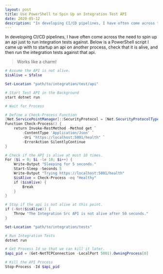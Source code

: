 ```yaml
---
layout: post
title: Use PowerShell to Spin Up an Integration Test API
date: 2020-05-12
description: "In developing CI/CD pipelines, I have often come across the need to spin up an api just to run integration tests against."
---
```


In developing CI/CD pipelines, I have often come across the need to spin up an api just to run integration tests against.  Below is a PowerShell script I came up with to startup an api on another process, check that it is alive, and then run the integration tests against that api.  

> Works like a charm!

```powershell
# Assume the API is not alive.
$isAlive = $false

Set-Location "path/to/integration/test/api"

# Start Test API in the Background
start dotnet run

# Wait for Process

# Define a Check-Process Function
[Net.ServicePointManager]::SecurityProtocol = [Net.SecurityProtocolType]::Tls12
Function Check-Process() {
    return Invoke-RestMethod -Method get `
        -ContentType 'Application/Json' `
        -Uri "https://localhost:5001/health" `
        -ErrorAction SilentlyContinue
}

# Check if the API is alive at most 10 times.
For ($i = 0; $i -le 10; $i++) {
    Write-Output "Sleeping for 5 seconds."
    Start-Sleep -Seconds 5
    Write-Output "Trying https://localhost:5001/health"
    $isAlive = Check-Process -eq "Healthy"
    if ($isAlive) {
        Break
    }
}

# Stop if the api is not alive at this point.
if (-Not($isAlive)) {
    Throw "The Integration Src API is not alive after 50 seconds."
}

Set-Location "path/to/integration/tests"

# Run Integration Tests
dotnet run

# Get Process Id so that we can kill it later.
$api_pid = (Get-NetTCPConnection -LocalPort 5001).OwningProcess[0]

# Kill the API Process
Stop-Process -Id $api_pid

```